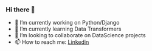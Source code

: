 ### Hi there 👋

- 🔭 I’m currently working on Python/Django
- 🌱 I’m currently learning Data Transformers
- 👯 I’m looking to collaborate on DataScience projects
- 📫 How to reach me:  [Linkedin](https://www.linkedin.com/in/renjith-madhavassery/)
